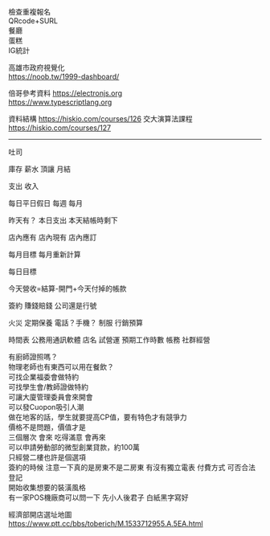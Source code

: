 檢查重複報名  
QRcode+SURL  
餐廳  
蛋糕  
IG統計

高雄市政府視覺化  
https://noob.tw/1999-dashboard/  


倍哥參考資料
https://electronjs.org  
https://www.typescriptlang.org  

資料結構
https://hiskio.com/courses/126
交大演算法課程  
https://hiskio.com/courses/127



---
吐司

庫存
薪水
頂讓
月結

支出
收入

每日平日假日
每週
每月

昨天有？
本日支出
本天結帳時剩下

店內應有
店內現有
店內應訂

每月目標
每月重新計算


每日目標

今天營收=結算-開門+今天付掉的帳款

簽約
賺錢賠錢
公司還是行號

火災
定期保養
電話？手機？
制服
行銷預算

時間表
公務用通訊軟體
店名
試營運
預期工作時數
帳務
社群經營




有廚師證照嗎？  
物理老師也有東西可以用在餐飲？  
可找企業福委會做特約  
可找學生會/教師證做特約  
可讓大廈管理委員會來開會  
可以發Cuopon吸引人潮  
做在地客的話，學生就要提高CP值，要有特色才有競爭力  
價格不是問題，價值才是  
三個層次  會來 吃得滿意 會再來  
可以申請勞動部的微型創業貸款，約100萬  
只經營二樓也許是個選項  
簽約的時候 注意一下真的是房東不是二房東 有沒有獨立電表 付費方式 可否合法登記  
開始收集想要的裝潢風格  
有一家POS機廠商可以問一下
先小人後君子 白紙黑字寫好

經濟部開店選址地圖  
https://www.ptt.cc/bbs/toberich/M.1533712955.A.5EA.html  